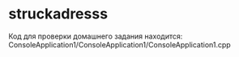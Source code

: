 # struckadresss
Код для проверки домашнего задания находится: ConsoleApplication1/ConsoleApplication1/ConsoleApplication1.cpp
